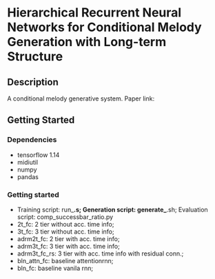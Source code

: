 # Hierarchical Recurrent Neural Networks for Conditional Melody Generation with Long-term Structure



## Description

A conditional melody generative system. Paper link: 
## Getting Started

### Dependencies

* tensorflow 1.14
* midiutil
* numpy
* pandas

### Getting started

* Training script: run_**.s; Generation script: generate_**.sh; Evaluation script: comp_successbar_ratio.py
* 2t_fc: 2 tier without acc. time info;
* 3t_fc: 3 tier without acc. time info;
* adrm2t_fc: 2 tier with acc. time info;
* adrm3t_fc: 3 tier with acc. time info;
* adrm3t_fc_rs: 3 tier with acc. time info with residual conn.;
* bln_attn_fc: baseline attentionrnn;
* bln_fc: baseline vanila rnn;

